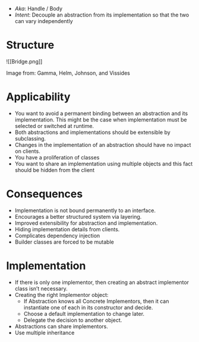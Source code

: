* *Aka*: Handle / Body
* *Intent*: Decouple an abstraction from its implementation so that the two can vary independently

# Structure
![[Bridge.png]]
<figcaption> Image from: Gamma, Helm, Johnson, and Vissides </figcaption>

# Applicability
* You want to avoid a permanent binding between an abstraction and its implementation. This might be the case when implementation must be selected or switched at runtime.
* Both abstractions and implementations should be extensible by subclassing.
* Changes in the implementation of an abstraction should have no impact on clients.
* You have a proliferation of classes
* You want to share an implementation using multiple objects and this fact should be hidden from the client

# Consequences
* Implementation is not bound permanently to an interface. 
* Encourages a better structured system via layering.
* Improved extensibility for abstraction and implementation.
* Hiding implementation details from clients.
* Complicates dependency injection
* Builder classes are forced to be mutable

# Implementation
* If there is only one implementor, then creating an abstract implementor class isn’t necessary.
* Creating the right Implementor object:
	* If Abstraction knows all Concrete Implementors, then it can instantiate one of each in its constructor and decide.
	* Choose a default implementation to change later.
	* Delegate the decision to another object.
* Abstractions can share implementors.
* Use multiple inheritance